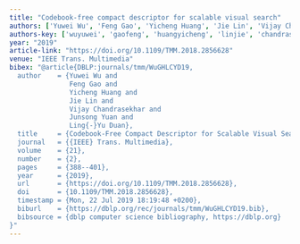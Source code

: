 ```yaml
---
title: "Codebook-free compact descriptor for scalable visual search"
authors: ['Yuwei Wu', 'Feng Gao', 'Yicheng Huang', 'Jie Lin', 'Vijay Chandrasekhar 0001', 'Junsong Yuan', 'Ling-Yu Duan']
authors-key: ['wuyuwei', 'gaofeng', 'huangyicheng', 'linjie', 'chandrasekharvijay', 'yuanjunsong', 'duanlingyu']
year: "2019"
article-link: "https://doi.org/10.1109/TMM.2018.2856628"
venue: "IEEE Trans. Multimedia"
bibex: "@article{DBLP:journals/tmm/WuGHLCYD19,
  author    = {Yuwei Wu and
               Feng Gao and
               Yicheng Huang and
               Jie Lin and
               Vijay Chandrasekhar and
               Junsong Yuan and
               Ling{-}Yu Duan},
  title     = {Codebook-Free Compact Descriptor for Scalable Visual Search},
  journal   = {{IEEE} Trans. Multimedia},
  volume    = {21},
  number    = {2},
  pages     = {388--401},
  year      = {2019},
  url       = {https://doi.org/10.1109/TMM.2018.2856628},
  doi       = {10.1109/TMM.2018.2856628},
  timestamp = {Mon, 22 Jul 2019 18:19:48 +0200},
  biburl    = {https://dblp.org/rec/journals/tmm/WuGHLCYD19.bib},
  bibsource = {dblp computer science bibliography, https://dblp.org}
}"
---
```

